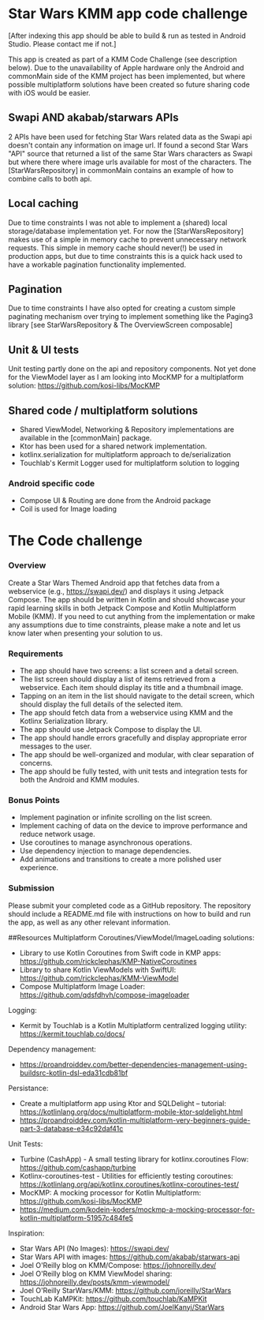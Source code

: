 # Star Wars KMM app code challenge

[After indexing this app should be able to build & run as tested in Android Studio. Please contact me if not.]

This app is created as part of a KMM Code Challenge (see description below). 
Due to the unavailability of Apple hardware only the Android and commonMain side of the KMM project has been implemented, but where possible multiplatform solutions have been created so future sharing code with iOS would be easier.

## Swapi AND akabab/starwars APIs
2 APIs have been used for fetching Star Wars related data as the Swapi api doesn't contain any information on image url.
If found a second Star Wars "API" source that returned a list of the same Star Wars characters as Swapi but where there where image urls available for most of the characters.
The [StarWarsRepository] in commonMain contains an example of how to combine calls to both api.

## Local caching
Due to time constraints I was not able to implement a (shared) local storage/database implementation yet.
For now the [StarWarsRepository] makes use of a simple in memory cache to prevent unnecessary network requests. This simple in memory cache should never(!) be used in production apps, but due to time constraints this is a quick hack used to have a workable pagination functionality implemented. 

## Pagination
Due to time constraints I have also opted for creating a custom simple paginating mechanism over trying to implement something like the Paging3 library [see StarWarsRepository & The OverviewScreen composable]

## Unit & UI tests
Unit testing partly done on the api and repository components. Not yet done for the ViewModel layer as I am looking into MocKMP for a multiplatform solution: https://github.com/kosi-libs/MocKMP

## Shared code / multiplatform solutions
- Shared ViewModel, Networking & Repository implementations are available in the [commonMain] package.
- Ktor has been used for a shared network implementation.
- kotlinx.serialization for multiplatform approach to de/serialization
- Touchlab's Kermit Logger used for multiplatform solution to logging

### Android specific code
- Compose UI & Routing are done from the Android package
- Coil is used for Image loading

# The Code challenge

### Overview
Create a Star Wars Themed Android app that fetches data from a webservice (e.g., https://swapi.dev/) and displays it using Jetpack Compose.
The app should be written in Kotlin and should showcase your rapid learning skills in both Jetpack Compose and Kotlin Multiplatform Mobile (KMM).
If you need to cut anything from the implementation or make any assumptions due to time constraints, please make a note and let us know later when presenting your solution to us.

### Requirements
- The app should have two screens: a list screen and a detail screen.
- The list screen should display a list of items retrieved from a webservice. Each item should display its title and a thumbnail image.
- Tapping on an item in the list should navigate to the detail screen, which should display the full details of the selected item.
- The app should fetch data from a webservice using KMM and the Kotlinx Serialization library.
- The app should use Jetpack Compose to display the UI.
- The app should handle errors gracefully and display appropriate error messages to the user.
- The app should be well-organized and modular, with clear separation of concerns.
- The app should be fully tested, with unit tests and integration tests for both the Android and KMM modules.

### Bonus Points
- Implement pagination or infinite scrolling on the list screen.
- Implement caching of data on the device to improve performance and reduce network usage.
- Use coroutines to manage asynchronous operations.
- Use dependency injection to manage dependencies.
- Add animations and transitions to create a more polished user experience.

### Submission
Please submit your completed code as a GitHub repository.
The repository should include a README.md file with instructions on how to build and run the app, as well as any other relevant information.


##Resources
Multiplatform Coroutines/ViewModel/ImageLoading solutions:
- Library to use Kotlin Coroutines from Swift code in KMP apps: https://github.com/rickclephas/KMP-NativeCoroutines
- Library to share Kotlin ViewModels with SwiftUI: https://github.com/rickclephas/KMM-ViewModel
- Compose Multiplatform Image Loader: https://github.com/qdsfdhvh/compose-imageloader

Logging:
- Kermit by Touchlab is a Kotlin Multiplatform centralized logging utility: https://kermit.touchlab.co/docs/

Dependency management:
- https://proandroiddev.com/better-dependencies-management-using-buildsrc-kotlin-dsl-eda31cdb81bf

Persistance:
- Create a multiplatform app using Ktor and SQLDelight – tutorial: https://kotlinlang.org/docs/multiplatform-mobile-ktor-sqldelight.html
- https://proandroiddev.com/kotlin-multiplatform-very-beginners-guide-part-3-database-e34c92daf41c

Unit Tests:
- Turbine (CashApp) - A small testing library for kotlinx.coroutines Flow: https://github.com/cashapp/turbine
- Kotlinx-coroutines-test - Utilities for efficiently testing coroutines: https://kotlinlang.org/api/kotlinx.coroutines/kotlinx-coroutines-test/
- MocKMP: A mocking processor for Kotlin Multiplatform: https://github.com/kosi-libs/MocKMP
- https://medium.com/kodein-koders/mockmp-a-mocking-processor-for-kotlin-multiplatform-51957c484fe5

Inspiration:
- Star Wars API (No Images): https://swapi.dev/
- Star Wars API with images: https://github.com/akabab/starwars-api
- Joel O'Reilly blog on KMM/Compose: https://johnoreilly.dev/
- Joel O'Reilly blog on KMM ViewModel sharing: https://johnoreilly.dev/posts/kmm-viewmodel/
- Joel O'Reilly StarWars/KMM: https://github.com/joreilly/StarWars
- TouchLab KaMPKit: https://github.com/touchlab/KaMPKit
- Android Star Wars App: https://github.com/JoelKanyi/StarWars

